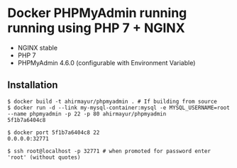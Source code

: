 # Docker PHPMyAdmin running running using PHP 7 + NGINX

* NGINX stable
* PHP 7
* PHPMyAdmin 4.6.0 (configurable with Environment Variable)

## Installation
```
$ docker build -t ahirmayur/phpmyadmin . # If building from source 
$ docker run -d --link my-mysql-container:mysql -e MYSQL_USERNAME=root --name phpmyadmin -p 22 -p 80 ahirmayur/phpmyadmin
5f1b7a6404c8

$ docker port 5f1b7a6404c8 22
0.0.0.0:32771

$ ssh root@localhost -p 32771 # when promoted for password enter 'root' (without quotes)
```